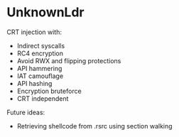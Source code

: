 # UnknownLdr

CRT injection with:
- Indirect syscalls
- RC4 encryption
- Avoid RWX and flipping protections
- API hammering
- IAT camouflage
- API hashing
- Encryption bruteforce
- CRT independent

Future ideas:
- Retrieving shellcode from .rsrc using section walking
